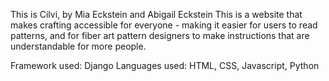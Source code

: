 This is Cilvi,
by Mia Eckstein and Abigail Eckstein
This is a website that makes crafting accessible for everyone - 
making it easier for users to read patterns, 
and for fiber art pattern designers to make instructions that are understandable for more people.

Framework used: Django
Languages used: HTML, CSS, Javascript, Python

